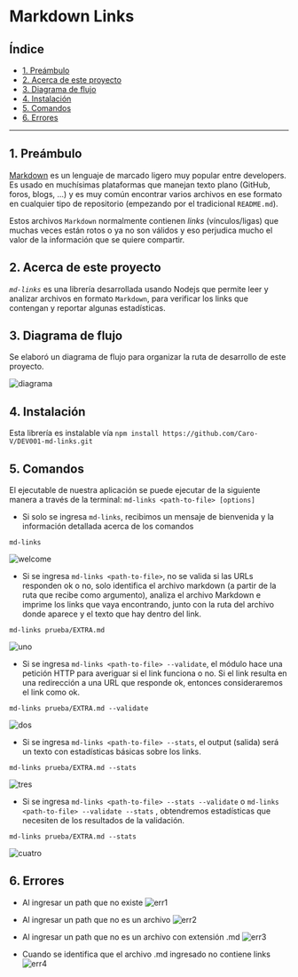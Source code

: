 # Markdown Links

## Índice

* [1. Preámbulo](#1-preámbulo)
* [2. Acerca de este proyecto](#2-acerca-de-este-proyecto)
* [3. Diagrama de flujo](#3-diagrama-de-flujo)
* [4. Instalación](#4-instalación)
* [5. Comandos](#5-comandos)
* [6. Errores](#5-errores)


***

## 1. Preámbulo

[Markdown](https://es.wikipedia.org/wiki/Markdown) es un lenguaje de marcado
ligero muy popular entre developers. Es usado en muchísimas plataformas que
manejan texto plano (GitHub, foros, blogs, ...) y es muy común
encontrar varios archivos en ese formato en cualquier tipo de repositorio
(empezando por el tradicional `README.md`).

Estos archivos `Markdown` normalmente contienen _links_ (vínculos/ligas) que
muchas veces están rotos o ya no son válidos y eso perjudica mucho el valor de
la información que se quiere compartir.

## 2. Acerca de este proyecto

_`md-links`_ es una librería desarrollada usando Nodejs que permite leer y analizar archivos en formato `Markdown`, para verificar los links que contengan y reportar algunas estadísticas.

## 3. Diagrama de flujo
Se elaboró un diagrama de flujo para organizar la ruta de desarrollo de este proyecto.

![diagrama](https://i.postimg.cc/RVtSj9V5/Diagrama-de-flujo.png)

## 4. Instalación
Esta librería es instalable vía `npm install https://github.com/Caro-V/DEV001-md-links.git`

## 5. Comandos
El ejecutable de nuestra aplicación se puede ejecutar de la siguiente manera a través de la terminal: `md-links <path-to-file> [options]`

* Si solo se ingresa `md-links`, recibimos un mensaje de bienvenida y la información detallada acerca de los comandos
```
md-links
```
![welcome](https://i.postimg.cc/kG4VxHxM/Captura-de-pantalla-2023-02-01-a-las-19-35-36.png)

* Si se ingresa `md-links <path-to-file>`, no se valida si las URLs responden ok o no, solo identifica el archivo markdown (a partir de la ruta que recibe como argumento), analiza el archivo Markdown e imprime los links que vaya encontrando, junto con la ruta del archivo donde aparece y el texto que hay dentro del link.

```
md-links prueba/EXTRA.md 
```
![uno](https://i.postimg.cc/x1ND7P0s/Captura-de-pantalla-2023-02-01-a-las-19-36-09.png)

* Si se ingresa `md-links <path-to-file> --validate`, el módulo hace una petición HTTP para averiguar si el link funciona o no. Si el link resulta en una redirección a una URL que responde ok, entonces consideraremos el link como ok.
```
md-links prueba/EXTRA.md --validate
```
![dos](https://i.postimg.cc/v8Xs6Bqv/Captura-de-pantalla-2023-02-01-a-las-19-36-38.png)
* Si se ingresa `md-links <path-to-file> --stats`, el output (salida) será un texto con estadísticas básicas sobre los links.
```
md-links prueba/EXTRA.md --stats
```
![tres](https://i.postimg.cc/k5r3dtG7/Captura-de-pantalla-2023-02-01-a-las-19-37-09.png)
* Si se ingresa `md-links <path-to-file> --stats --validate` o `md-links <path-to-file> --validate --stats` , obtendremos estadísticas que necesiten de los resultados de la validación.
```
md-links prueba/EXTRA.md --stats
```
![cuatro](https://i.postimg.cc/8P5VdSxg/Captura-de-pantalla-2023-02-01-a-las-19-37-33.png)

## 6. Errores 

* Al ingresar un path que no existe
![err1](https://i.postimg.cc/8P0gtYVJ/Captura-de-pantalla-2023-02-01-a-las-19-42-25.png)

* Al ingresar un path que no es un archivo
![err2](https://i.postimg.cc/90XHn5MT/Captura-de-pantalla-2023-02-02-a-las-01-08-45.png)

* Al ingresar un path que no es un archivo con extensión .md
![err3](https://i.postimg.cc/Xq26MHGP/Captura-de-pantalla-2023-02-01-a-las-19-42-35.png)

* Cuando se identifica que el archivo .md ingresado no contiene links
![err4](https://i.postimg.cc/HxT8Lnny/Captura-de-pantalla-2023-02-02-a-las-01-11-06.png)




